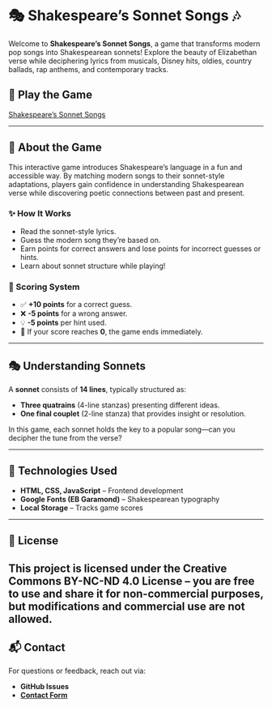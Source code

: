 # 🎭 Shakespeare’s Sonnet Songs 🎶  

Welcome to **Shakespeare’s Sonnet Songs**, a game that transforms modern pop songs into Shakespearean sonnets! Explore the beauty of Elizabethan verse while deciphering lyrics from musicals, Disney hits, oldies, country ballads, rap anthems, and contemporary tracks.  

## 🔗 Play the Game  
[Shakespeare’s Sonnet Songs](https://www.shakespearelearning.org)  

---

## 📜 About the Game  
This interactive game introduces Shakespeare’s language in a fun and accessible way. By matching modern songs to their sonnet-style adaptations, players gain confidence in understanding Shakespearean verse while discovering poetic connections between past and present.  

### ✨ How It Works  
- Read the sonnet-style lyrics.  
- Guess the modern song they’re based on.  
- Earn points for correct answers and lose points for incorrect guesses or hints.  
- Learn about sonnet structure while playing!  

### 🎯 Scoring System  
- ✅ **+10 points** for a correct guess.  
- ❌ **-5 points** for a wrong answer.  
- 💡 **-5 points** per hint used.  
- 🚨 If your score reaches **0**, the game ends immediately.  

---

## 🎭 Understanding Sonnets  
A **sonnet** consists of **14 lines**, typically structured as:  
- **Three quatrains** (4-line stanzas) presenting different ideas.  
- **One final couplet** (2-line stanza) that provides insight or resolution.  

In this game, each sonnet holds the key to a popular song—can you decipher the tune from the verse?  

---

## 📌 Technologies Used  
- **HTML, CSS, JavaScript** – Frontend development  
- **Google Fonts (EB Garamond)** – Shakespearean typography  
- **Local Storage** – Tracks game scores  

---

## 📄 License  
This project is licensed under the **Creative Commons BY-NC-ND 4.0 License** – you are free to use and share it for non-commercial purposes, but modifications and commercial use are not allowed.
---

## 📬 Contact  
For questions or feedback, reach out via:  
- **GitHub Issues**  
- [**Contact Form**](https://forms.gle/qQncdsy8SfXFx4g69)
